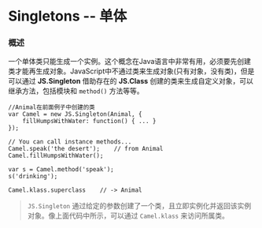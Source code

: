# Singletons -- 单体 #

### 概述 ###

一个单体类只能生成一个实例。这个概念在Java语言中非常有用，必须要先创建类才能再生成对象。JavaScript中不通过类来生成对象(只有对象，没有类)，但是可以通过 **JS.Singleton** 借助存在的 **JS.Class** 创建的类来生成自定义对象，可以继承方法，包括模块和 `method()` 方法等等。

	//Animal在前面例子中创建的类
	var Camel = new JS.Singleton(Animal, {
	    fillHumpsWithWater: function() { ... }
	});
	
	// You can call instance methods...
	Camel.speak('the desert');    // from Animal
	Camel.fillHumpsWithWater();
	
	var s = Camel.method('speak');
	s('drinking');
	
	Camel.klass.superclass    // -> Animal

> `JS.Singleton` 通过给定的参数创建了一个类，且立即实例化并返回该实例对象。像上面代码中所示，可以通过 `Camel.klass` 来访问所属类。